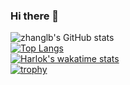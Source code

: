 ### Hi there 👋
![zhanglb's GitHub stats](https://github-readme-stats.vercel.app/api?username=zhanglbthu&show_icons=true&theme=radical)  
[![Top Langs](https://github-readme-stats.vercel.app/api/top-langs/?username=zhanglbthu&layout=compact)](https://github.com/anuraghazra/github-readme-stats)  
[![Harlok's wakatime stats](https://github-readme-stats.vercel.app/api/wakatime?username=zhanglb)](https://github.com/anuraghazra/github-readme-stats)  
[![trophy](https://github-profile-trophy.vercel.app/?username=zhanglbthu&theme=onedark)](https://github.com/ryo-ma/github-profile-trophy)  
